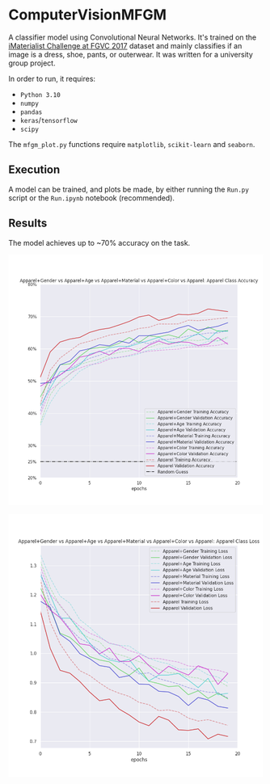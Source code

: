 # ComputerVisionMFGM

A classifier model using Convolutional Neural Networks.
It's trained on the [iMaterialist Challenge at FGVC 2017](https://www.kaggle.com/c/imaterialist-challenge-FGVC2017) dataset and mainly classifies if an image is a dress, shoe, pants, or outerwear.
It was written for a university group project.

In order to run, it requires:
- `Python 3.10`
- `numpy`
- `pandas`
- `keras`/`tensorflow`
- `scipy`

The `mfgm_plot.py` functions require `matplotlib`, `scikit-learn` and `seaborn`.

## Execution

A model can be trained, and plots be made, by either running the `Run.py` script or the `Run.ipynb` notebook (recommended).

## Results

The model achieves up to ~70% accuracy on the task.

![Accuracy plot](graphs/apparel_vs_all_accuracy.png)

![Loss plot](graphs/apparel_vs_all_loss.png)
